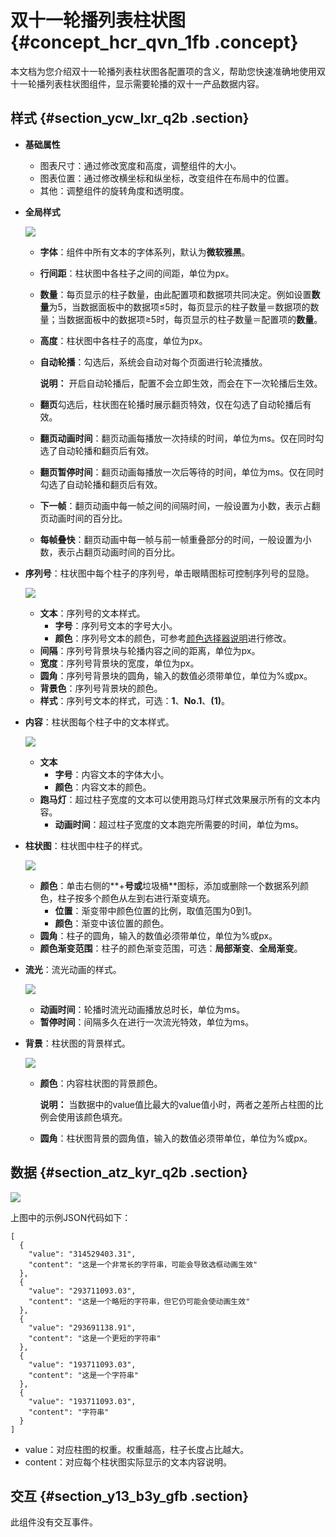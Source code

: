 # 双十一轮播列表柱状图 {#concept_hcr_qvn_1fb .concept}

本文档为您介绍双十一轮播列表柱状图各配置项的含义，帮助您快速准确地使用双十一轮播列表柱状图组件，显示需要轮播的双十一产品数据内容。

## 样式 {#section_ycw_lxr_q2b .section}

-   **基础属性**

    -   图表尺寸：通过修改宽度和高度，调整组件的大小。
    -   图表位置：通过修改横坐标和纵坐标，改变组件在布局中的位置。
    -   其他：调整组件的旋转角度和透明度。
-   **全局样式**

    ![](http://static-aliyun-doc.oss-cn-hangzhou.aliyuncs.com/assets/img/20188/155540956611275_zh-CN.png)

    -   **字体**：组件中所有文本的字体系列，默认为**微软雅黑**。
    -   **行间距**：柱状图中各柱子之间的间距，单位为px。
    -   **数量**：每页显示的柱子数量，由此配置项和数据项共同决定。例如设置**数量**为5，当数据面板中的数据项≤5时，每页显示的柱子数量＝数据项的数量；当数据面板中的数据项≥5时，每页显示的柱子数量＝配置项的**数量**。
    -   **高度**：柱状图中各柱子的高度，单位为px。
    -   **自动轮播**：勾选后，系统会自动对每个页面进行轮流播放。

        **说明：** 开启自动轮播后，配置不会立即生效，而会在下一次轮播后生效。

    -   **翻页**勾选后，柱状图在轮播时展示翻页特效，仅在勾选了自动轮播后有效。
    -   **翻页动画时间**：翻页动画每播放一次持续的时间，单位为ms。仅在同时勾选了自动轮播和翻页后有效。
    -   **翻页暂停时间**：翻页动画每播放一次后等待的时间，单位为ms。仅在同时勾选了自动轮播和翻页后有效。
    -   **下一帧**：翻页动画中每一帧之间的间隔时间，一般设置为小数，表示占翻页动画时间的百分比。
    -   **每帧叠快**：翻页动画中每一帧与前一帧重叠部分的时间，一般设置为小数，表示占翻页动画时间的百分比。
-   **序列号**：柱状图中每个柱子的序列号，单击眼睛图标可控制序列号的显隐。

    ![](http://static-aliyun-doc.oss-cn-hangzhou.aliyuncs.com/assets/img/20188/155540956611277_zh-CN.png)

    -   **文本**：序列号的文本样式。
        -   **字号**：序列号文本的字号大小。
        -   **颜色**：序列号文本的颜色，可参考[颜色选择器说明](cn.zh-CN/用户指南/管理组件/设置组件样式/配置项说明.md#section_kdw_vj4_t2b)进行修改。
    -   **间隔**：序列号背景块与轮播内容之间的距离，单位为px。
    -   **宽度**：序列号背景块的宽度，单位为px。
    -   **圆角**：序列号背景块的圆角，输入的数值必须带单位，单位为%或px。
    -   **背景色**：序列号背景块的颜色。
    -   **样式**：序列号文本的样式，可选：**1**、**No.1**、**\(1\)**。
-   **内容**：柱状图每个柱子中的文本样式。

    ![](http://static-aliyun-doc.oss-cn-hangzhou.aliyuncs.com/assets/img/20188/155540956711286_zh-CN.png)

    -   **文本** 
        -   **字号**：内容文本的字体大小。
        -   **颜色**：内容文本的颜色。
    -   **跑马灯**：超过柱子宽度的文本可以使用跑马灯样式效果展示所有的文本内容。
        -   **动画时间**：超过柱子宽度的文本跑完所需要的时间，单位为ms。
-   **柱状图**：柱状图中柱子的样式。

    ![](http://static-aliyun-doc.oss-cn-hangzhou.aliyuncs.com/assets/img/20188/155540956711287_zh-CN.png)

    -   **颜色**：单击右侧的**+**号或**垃圾桶**图标，添加或删除一个数据系列颜色，柱子按多个颜色从左到右进行渐变填充。
        -   **位置**：渐变带中颜色位置的比例，取值范围为0到1。
        -   **颜色**：渐变中该位置的颜色。
    -   **圆角**：柱子的圆角，输入的数值必须带单位，单位为%或px。
    -   **颜色渐变范围**：柱子的颜色渐变范围，可选：**局部渐变**、**全局渐变**。
-   **流光**：流光动画的样式。

    ![](http://static-aliyun-doc.oss-cn-hangzhou.aliyuncs.com/assets/img/20188/155540956711288_zh-CN.png)

    -   **动画时间**：轮播时流光动画播放总时长，单位为ms。
    -   **暂停时间**：间隔多久在进行一次流光特效，单位为ms。
-   **背景**：柱状图的背景样式。

    ![](http://static-aliyun-doc.oss-cn-hangzhou.aliyuncs.com/assets/img/20188/155540956711289_zh-CN.png)

    -   **颜色**：内容柱状图的背景颜色。

        **说明：** 当数据中的value值比最大的value值小时，两者之差所占柱图的比例会使用该颜色填充。

    -   **圆角**：柱状图背景的圆角值，输入的数值必须带单位，单位为%或px。

## 数据 {#section_atz_kyr_q2b .section}

![](http://static-aliyun-doc.oss-cn-hangzhou.aliyuncs.com/assets/img/20188/155540956711290_zh-CN.png)

上图中的示例JSON代码如下：

``` {#codeblock_hog_o99_11g}
[
  {
    "value": "314529403.31",
    "content": "这是一个非常长的字符串，可能会导致选框动画生效"
  },
  {
    "value": "293711093.03",
    "content": "这是一个略短的字符串，但它仍可能会使动画生效"
  },
  {
    "value": "293691138.91",
    "content": "这是一个更短的字符串"
  },
  {
    "value": "193711093.03",
    "content": "这是一个字符串"
  },
  {
    "value": "193711093.03",
    "content": "字符串"
  }
]
```

-   value：对应柱图的权重。权重越高，柱子长度占比越大。
-   content：对应每个柱状图实际显示的文本内容说明。

## 交互 {#section_y13_b3y_gfb .section}

此组件没有交互事件。

